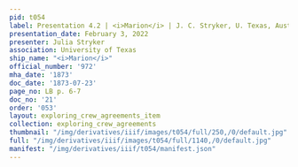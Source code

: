 ```yaml
---
pid: t054
label: Presentation 4.2 | <i>Marion</i> | J. C. Stryker, U. Texas, Austin | 21
presentation_date: February 3, 2022
presenter: Julia Stryker
association: University of Texas
ship_name: "<i>Marion</i>"
official_number: '972'
mha_date: '1873'
doc_date: '1873-07-23'
page_no: LB p. 6-7
doc_no: '21'
order: '053'
layout: exploring_crew_agreements_item
collection: exploring_crew_agreements
thumbnail: "/img/derivatives/iiif/images/t054/full/250,/0/default.jpg"
full: "/img/derivatives/iiif/images/t054/full/1140,/0/default.jpg"
manifest: "/img/derivatives/iiif/t054/manifest.json"
---
```

